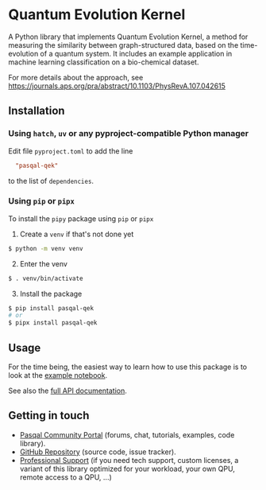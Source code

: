 # Quantum Evolution Kernel

A Python library that implements Quantum Evolution Kernel, a method for measuring the
similarity between graph-structured data, based on the time-evolution of a quantum system.
It includes an example application in machine learning classification on a bio-chemical dataset.

For more details about the approach, see https://journals.aps.org/pra/abstract/10.1103/PhysRevA.107.042615

## Installation

### Using `hatch`, `uv` or any pyproject-compatible Python manager

Edit file `pyproject.toml` to add the line

```toml
  "pasqal-qek"
```

to the list of `dependencies`.

### Using `pip` or `pipx`
To install the `pipy` package using `pip` or `pipx`

1. Create a `venv` if that's not done yet

```sh
$ python -m venv venv

```

2. Enter the venv

```sh
$ . venv/bin/activate
```

3. Install the package

```sh
$ pip install pasqal-qek
# or
$ pipx install pasqal-qek
```

## Usage

For the time being, the easiest way to learn how to use this package is to look
at the [example notebook](examples/pipeline.ipynb).

See also the [full API documentation](https://pqs.pages.pasqal.com/quantum-evolution-kernel/).

## Getting in touch

- [Pasqal Community Portal](https://community.pasqal.com/) (forums, chat, tutorials, examples, code library).
- [GitHub Repository](https://github.com/pasqal-io/quantum-evolution-kernel) (source code, issue tracker).
- [Professional Support](https://www.pasqal.com/contact-us/) (if you need tech support, custom licenses, a variant of this library optimized for your workload, your own QPU, remote access to a QPU, ...)
